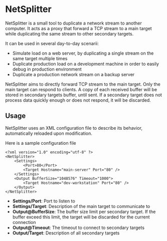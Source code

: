 # NetSplitter

NetSplitter is a small tool to duplicate a network stream to another computer. It acts as a proxy that forward a TCP stream to a main target while duplicating the same stream to other secondary targets.

It can be used in several day-to-day scenarii:
- Simulate load on a web server, by duplicating a single stream on the same target multiple times
- Duplicate production load on a development machine in order to easily debug in production environment
- Duplicate a production network stream on a backup server

NetSplitter aims to directly forward TCP stream to the main target. Only the main target can respond to clients.
A copy of each received buffer will be stored in secondary targets buffer, until sent. If a secondary target does not process data quickly enough or does not respond, it will be discarded.

## Usage

NetSplitter uses an XML configuration file to describe its behavior, automatically reloaded upon modification.

Here is a sample configuration file

```{xml}
<?xml version="1.0" encoding="utf-8" ?>
<NetSplitter>
    <Settings>
        <Port>80</Port>
        <Target Hostname="main-server" Port="80" />
    </Settings>
    <Output BufferSize="1048576" Timeout="1000">
        <Target Hostname="dev-workstation" Port="80" />
    </Output>
</NetSplitter>
```

- **Settings/Port**: Port to listen to
- **Settings/Target**: Description of the main target to communicate to
- **Output@BufferSize**: The buffer size limit per secondary target. If the buffer exceed this limit, the target will be discarded for the current connection
- **Output@Timeout**: The timeout to connect to secondary targets
- **Output/Target**: Description of all secondary targets